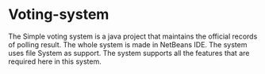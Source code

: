 # Voting-system

The Simple voting system is a java project that maintains the official records of polling result. The whole system is made in NetBeans IDE. The system uses file System as  support. The system supports all the features that are required here in this system.
